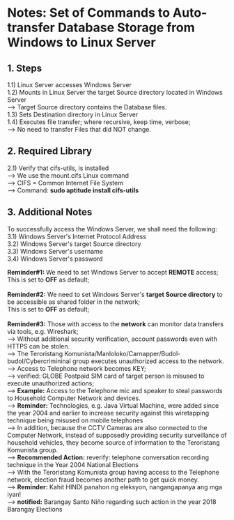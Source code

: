 # Notes: Set of Commands to Auto-transfer Database Storage from Windows to Linux Server

## 1. Steps
1.1) Linux Server accesses Windows Server<br/>
1.2) Mounts in Linux Server the target Source directory located in Windows Server<br/>
--> Target Source directory contains the Database files.<br/>
1.3) Sets Destination directory in Linux Server<br/>
1.4) Executes file transfer; where recursive, keep time, verbose;<br/>
--> No need to transfer Files that did NOT change.<br/>

## 2. Required Library
2.1) Verify that cifs-utils, is installed<br/>
--> We use the mount.cifs Linux command<br/>
--> CIFS = Common Internet File System<br/>
--> Command: <b>sudo aptitude install cifs-utils</b><br/>

## 3. Additional Notes
To successfully access the Windows Server, we shall need the following:<br/>
3.1) Windows Server's Internet Protocol Address<br/>
3.2) Windows Server's target Source directory<br/>
3.3) Windows Server's username<br/>
3.4) Windows Server's password<br/>

<b>Reminder#1:</b> We need to set Windows Server to accept <b>REMOTE</b> access;<br/>
This is set to <b>OFF</b> as default;<br/>
<br/>
<b>Reminder#2:</b> We need to set Windows Server's <b>target Source directory</b> to be accessible as shared folder in the network;<br/>
This is set to <b>OFF</b> as default;<br/>
<br/>
<b>Reminder#3:</b> Those with access to the <b>network</b> can monitor data transfers via tools, e.g. Wireshark;<br/>
--> Without additional security verification, account passwords even with HTTPS can be stolen.<br/> 
--> The Teroristang Komunista/Manloloko/Carnapper/Budol-budol/Cybercrimininal group executes unauthorized access to the network.<br/>
--> Access to Telephone network becomes KEY;<br/> 
--> verified: GLOBE Postpaid SIM card of target person is misused to execute unauthorized actions;<br/>
--> <b>Example:</b> Access to the Telephone mic and speaker to steal passwords to Household Computer Network and devices.<br/>
--> <b>Reminder:</b> Technologies, e.g. Java Virtual Machine, were added since the year 2004 and earlier to increase security against this wiretapping technique being misused on mobile telephones<br/>
--> In addition, because the CCTV Cameras are also connected to the Computer Network, instead of supposedly providing security surveillance of household vehicles, they become source of information to the Teroristang Komunista group.<br/>
--> <b>Recommended Action:</b> reverify: telephone conversation recording technique in the Year 2004 National Elections<br/>
--> With the Teroristang Komunista group having access to the Telephone network, election fraud becomes another path to get quick money.<br/>
--> <b>Reminder:</b> Kahit HINDI panahon ng eleksyon, nangangapanya ang mga iyan!<br/>
--> <b>notified:</b> Barangay Santo Niño regarding such action in the year 2018 Barangay Elections<br/>

